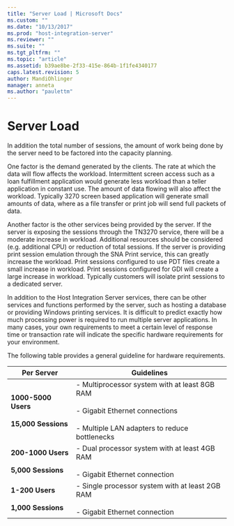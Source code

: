 ```yaml
---
title: "Server Load | Microsoft Docs"
ms.custom: ""
ms.date: "10/13/2017"
ms.prod: "host-integration-server"
ms.reviewer: ""
ms.suite: ""
ms.tgt_pltfrm: ""
ms.topic: "article"
ms.assetid: b39ae8be-2f33-415e-864b-1f1fe4340177
caps.latest.revision: 5
author: MandiOhlinger
manager: anneta
ms.author: "paulettm"
---
```

# Server Load
In addition the total number of sessions, the amount of work being done by the server need to be factored into the capacity planning.  
  
 One factor is the demand generated by the clients.  The rate at which the data will flow affects the workload.  Intermittent screen access such as a loan fulfillment application would generate less workload than a teller application in constant use.  The amount of data flowing will also affect the workload.  Typically 3270 screen based application will generate small amounts of data, where as a file transfer or print job will send full packets of data.  
  
 Another factor is the other services being provided by the server.  If the server is exposing the sessions through the TN3270 service, there will be a moderate increase in workload.  Additional resources should be considered (e.g. additional CPU) or reduction of total sessions.  If the server is providing print session emulation through the SNA Print service, this can greatly increase the workload.  Print sessions configured to use PDT files create a small increase in workload.  Print sessions configured for GDI will create a large increase in workload.  Typically customers will isolate print sessions to a dedicated server.  
  
 In addition to the Host Integration Server services, there can be other services and functions performed by the server, such as hosting a database or providing Windows printing services.  It is difficult to predict exactly how much processing power is required to run multiple server applications. In many cases, your own requirements to meet a certain level of response time or transaction rate will indicate the specific hardware requirements for your environment.  
  
 The following table provides a general guideline for hardware requirements.  
  
|**Per Server**|**Guidelines**|  
|--------------------|--------------------|  
|**1000-5000 Users**<br /><br /> **15,000 Sessions**|-   Multiprocessor system with at least 8GB RAM<br /><br /> -   Gigabit Ethernet connections<br /><br /> -   Multiple LAN adapters to reduce bottlenecks|  
|**200-1000 Users**<br /><br /> **5,000 Sessions**|-   Dual processor system with at least 4GB RAM<br /><br /> -   Gigabit Ethernet connection|  
|**1-200 Users**<br /><br /> **1,000 Sessions**|-   Single processor system with at least 2GB RAM<br /><br /> -   Gigabit Ethernet connection|